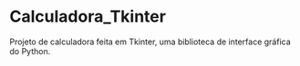 # Calculadora_Tkinter
Projeto de calculadora feita em Tkinter, uma biblioteca de interface gráfica do Python.
